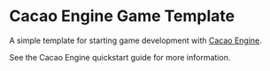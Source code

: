 # Cacao Engine Game Template

A simple template for starting game development with [Cacao Engine](https://github.com/RobotLeopard86/CacaoEngine).

See the Cacao Engine quickstart guide for more information.

